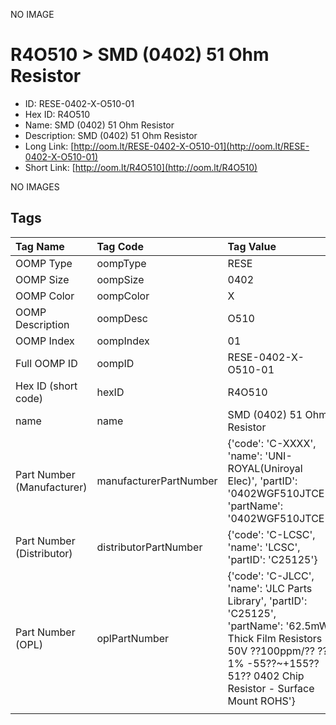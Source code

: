 


  
NO IMAGE  
# R4O510 > SMD (0402) 51 Ohm Resistor

- ID: RESE-0402-X-O510-01
- Hex ID: R4O510
- Name: SMD (0402) 51 Ohm Resistor
- Description: SMD (0402) 51 Ohm Resistor
- Long Link: [http://oom.lt/RESE-0402-X-O510-01](http://oom.lt/RESE-0402-X-O510-01)
- Short Link: [http://oom.lt/R4O510](http://oom.lt/R4O510)
  
NO IMAGES  
## Tags
  

|Tag Name|Tag Code|Tag Value|
| :--- | :--- | :--- |
|OOMP Type|oompType|RESE|
|OOMP Size|oompSize|0402|
|OOMP Color|oompColor|X|
|OOMP Description|oompDesc|O510|
|OOMP Index|oompIndex|01|
|Full OOMP ID|oompID|RESE-0402-X-O510-01|
|Hex ID (short code)|hexID|R4O510|
|name|name|SMD (0402) 51 Ohm Resistor|
|Part Number (Manufacturer)|manufacturerPartNumber|{'code': 'C-XXXX', 'name': 'UNI-ROYAL(Uniroyal Elec)', 'partID': '0402WGF510JTCE', 'partName': '0402WGF510JTCE'}|
|Part Number (Distributor)|distributorPartNumber|{'code': 'C-LCSC', 'name': 'LCSC', 'partID': 'C25125'}|
|Part Number (OPL)|oplPartNumber|{'code': 'C-JLCC', 'name': 'JLC Parts Library', 'partID': 'C25125', 'partName': '62.5mW Thick Film Resistors 50V ??100ppm/?? ??1% -55??~+155?? 51?? 0402  Chip Resistor - Surface Mount ROHS'}|
||||
